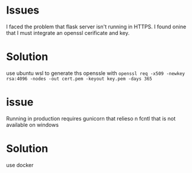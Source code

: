 # Issues
I faced the problem that flask server isn't running in HTTPS.
I found onine that I must integrate an openssl cerificate and key.
# Solution
use ubuntu wsl to generate ths openssle with
`openssl req -x509 -newkey rsa:4096 -nodes -out cert.pem -keyout key.pem -days 365`

# issue
Running in production requires gunicorn that relieso n fcntl that is not available on windows
# Solution
use docker

